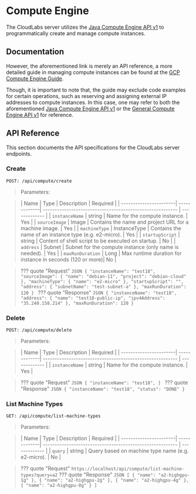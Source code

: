 # Compute Engine

The CloudLabs server utilizes the [Java Compute Engine API v1](https://cloud.google.com/java/docs/reference/google-cloud-compute/latest/com.google.cloud.compute.v1) to programmatically create and manage compute instances.

## Documentation

However, the aforementioned link is merely an API reference, a more detailed guide in managing compute instances can be found at the [GCP Compute Engine Guide](https://cloud.google.com/compute/docs/instances). 

Though, it is important to note that, the guide may exclude code examples for certain operations, such as reserving and assigning external IP addresses to compute instances. In this case, one may refer to both the aforementioned [Java Compute Engine API v1](https://cloud.google.com/java/docs/reference/google-cloud-compute/latest/com.google.cloud.compute.v1) or the [General Compute Engine API v1](https://cloud.google.com/compute/docs/reference/rest/v1) for reference.

## API Reference

This section documents the API specifications for the CloudLabs server endpoints.

### Create
```
POST: /api/compute/create
```
> Parameters:

>| Name                  | Type         | Description                                               | Required      |
| -----------------------| -------------| --------------------------------------------------------- | ------------- |
| `instanceName`         | string       | Name for the compute instance.                            | Yes           |
| `sourceImage`          | Image        | Contains the name and project URL for a machine image.    | Yes           |
| `machineType`          | InstanceType | Contains the name of an instance type (e.g. e2-micro).    | Yes           |
| `startupScript`        | string       | Content of shell script to be executed on startup.        | No            |
| `address`              | Subnet       | Subnet for the compute instance (only name is needed).    | Yes           |
| `maxRunDuration`       | Long         | Max runtime duration for instance in seconds (120 or more)| No            |

>??? quote "Request"
    ```JSON
    {
        "instanceName": "test18",
        "sourceImage": {
            "name": "debian-11",
            "project": "debian-cloud"
        },
        "machineType": {
            "name": "e2-micro"
        },
        "startupScript": "",
        "address": {
            "subnetName": "test-subnet-a"
        },
        "maxRunDuration": 120
    }
    ```
>??? quote "Response"
    ```JSON
    {
        "instanceName": "test18",
        "address": {
            "name": "test18-public-ip",
            "ipv4Address": "35.240.158.214"
        },
        "maxRunDuration": 120
    }
    ```

### Delete
```
POST: /api/compute/delete
```
> Parameters:

>| Name                  | Type         | Description                                               | Required      |
| -----------------------| -------------| --------------------------------------------------------- | ------------- |
| `instanceName`         | string       | Name for the compute instance.                            | Yes           |

>??? quote "Request"
    ```JSON
    {
        "instanceName": "test18",
    }
    ```
>??? quote "Response"
    ```JSON
    {
        "instanceName": "test18",
        "status": "DONE"
    }
    ```
    
### List Machine Types
```
GET: /api/compute/list-machine-types
```
> Parameters:

>| Name                  | Type         | Description                                               | Required      |
| -----------------------| -------------| --------------------------------------------------------- | ------------- |
| `query`                | string       | Query based on machine type name (e.g. e2-micro).         | No            |

>??? quote "Request"
    ```
    https://localhost/api/compute/list-machine-types?query=a2
    ```
>??? quote "Response"
    ```JSON
    [
        {
            "name": "a2-highgpu-1g"
        },
        {
            "name": "a2-highgpu-2g"
        },
        {
            "name": "a2-highgpu-4g"
        },
        {
            "name": "a2-highgpu-8g"
        }
    ]
    ```
